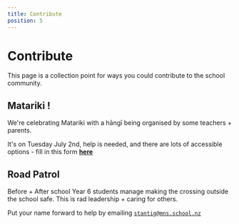 ```yaml
---
title: Contribute
position: 5
---
```


# Contribute

This page is a collection point for ways you could contribute to the school community.


## Matariki !

We're celebrating Matariki with a hāngī being organised by some teachers + parents.

It's on Tuesday July 2nd, help is needed, and there are lots of accessible options - fill in this form [**here**](https://forms.gle/nzsBTkMk2hn8th3dA)


## Road Patrol

Before + After school Year 6 students manage making the crossing outside the school safe. This is rad leadership + caring for others.


Put your name forward to help by emailing [`stantig@mns.school.nz`](mailto:santig@mns.school.nz?subject=Volunteering%20for%20Road%20Patrol)


